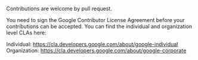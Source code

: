 Contributions are welcome by pull request.

You need to sign the Google Contributor License Agreement before your
contributions can be accepted. You can find the individual and organization
level CLAs here:

Individual: https://cla.developers.google.com/about/google-individual
Organization: https://cla.developers.google.com/about/google-corporate
